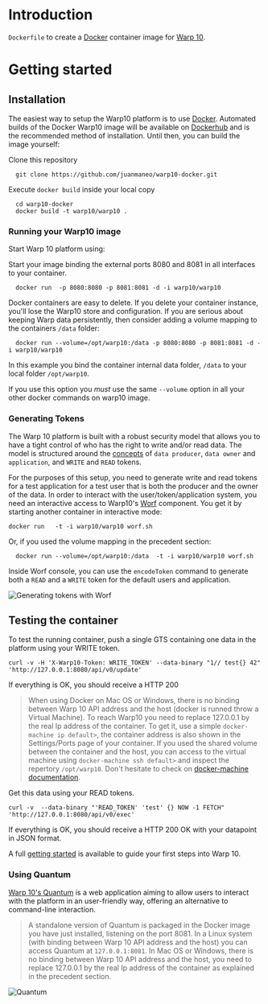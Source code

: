 # Introduction

`Dockerfile` to create a [Docker](https://www.docker.com/) container image for [Warp 10](https://www.warp10.io/).

# Getting started

## Installation

The easiest way to setup the Warp10 platform is to use [Docker](http://docker.io). Automated builds of the Docker Warp10 image will be available on [Dockerhub](https://hub.docker.com/) and is the recommended method of installation. Until then, you can build the image yourself:

Clone this repository

~~~
  git clone https://github.com/juanmaneo/warp10-docker.git
~~~

Execute `docker build` inside your local copy

~~~
  cd warp10-docker
  docker build -t warp10/warp10 .
~~~


### Running your Warp10 image

Start Warp 10 platform using:

Start your image binding the external ports 8080 and 8081 in all interfaces to your container.

~~~
  docker run  -p 8080:8080 -p 8081:8081 -d -i warp10/warp10
~~~

Docker containers are easy to delete. If you delete your container instance, you'll lose the Warp10 store and configuration. If you are serious about keeping Warp data persistently, then consider adding a volume mapping to the containers `/data` folder:

~~~
  docker run --volume=/opt/warp10:/data -p 8080:8080 -p 8081:8081 -d -i warp10/warp10
~~~

In this example you bind the container internal data folder, `/data` to your local folder `/opt/warp10`.

If you use this option you *must* use the same `--volume` option in all your other docker commands on warp10 image.

### Generating Tokens

The Warp 10 platform is built with a robust security model that allows you to have a tight control of who has the right to write and/or read data. The model is structured around the [concepts](http://www.warp10.io//introduction/concepts) of `data producer`, `data owner` and `application`, and `WRITE` and `READ` tokens.  

For the purposes of this setup, you need to generate write and read tokens for a test application for a test user that is both the producer and the owner of the data. In order to interact with the user/token/application system, you need an interactive access to Warp10's [Worf](http://www.warp10.io/tools/worf) component. You get it by starting another container in interactive mode:


~~~
docker run   -t -i warp10/warp10 worf.sh
~~~
Or, if you used the volume mapping in the precedent section:

~~~
  docker run --volume=/opt/warp10:/data  -t -i warp10/warp10 worf.sh
~~~


Inside Worf console, you can use the `encodeToken` command to generate both a `READ` and a `WRITE` token for the default users and application.

![Generating tokens with Worf](http://www.warp10.io/img/getting-started/generating-tokens-with-worf.png)


## Testing the container


To test the running container, push a single GTS containing one data in the platform using your WRITE token.

  ```
  curl -v -H 'X-Warp10-Token: WRITE_TOKEN' --data-binary "1// test{} 42" 'http://127.0.0.1:8080/api/v0/update'
  ```

If everything is OK, you should receive a HTTP 200

> When using Docker on Mac OS or Windows, there is no binding between Warp 10 API address and the host (docker is runned throw a Virtual Machine). To reach Warp10 you need to replace 127.0.0.1 by the real Ip address of the container. To get it, use a simple `docker-machine ip default>`, the container address is also shown in the Settings/Ports page of your container. If you used the shared volume between the container and the host, you can access to the virtual machine using `docker-machine ssh default>` and inspect the repertory `/opt/warp10`. Don't hesitate to check on [docker-machine documentation](https://docs.docker.com/machine/).

Get this data using your READ tokens.

```
curl -v  --data-binary "'READ_TOKEN' 'test' {} NOW -1 FETCH" 'http://127.0.0.1:8080/api/v0/exec'
```

If everything is OK, you should receive a HTTP 200 OK with your datapoint in JSON format.


A full [getting started](http://www.warp10.io/howto/getting-started/) is available to guide your first steps into Warp 10.



### Using Quantum

[Warp 10's Quantum](http://www.warp10.io/tools/quantum) is a web application aiming to allow users to interact with the platform in an user-friendly way, offering an alternative to command-line interaction.

> A standalone version of Quantum is packaged in the Docker image you have just installed, listening on the port 8081. In a Linux system (with binding between Warp 10 API address and the host) you can access Quantum at `127.0.0.1:8081`. In Mac OS or Windows, there is no binding between Warp 10 API address and the host, you need to replace 127.0.0.1 by the real Ip address of the container as explained in the precedent section.

![Quantum](http://www.warp10.io/img/getting-started/quantum-warpscript.png)
